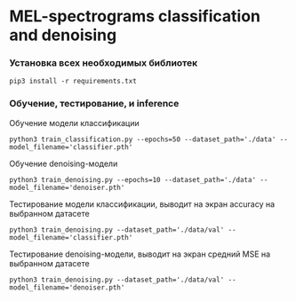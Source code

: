 # MEL-spectrograms classification and denoising
### Установка всех необходимых библиотек
```
pip3 install -r requirements.txt
```

### Обучение, тестирование, и inference
Обучение модели классификации
```
python3 train_classification.py --epochs=50 --dataset_path='./data' --model_filename='classifier.pth'
```
Обучение denoising-модели
```
python3 train_denoising.py --epochs=10 --dataset_path='./data' --model_filename='denoiser.pth'
```
Тестирование модели классификации, выводит на экран accuracy на выбранном датасете
```
python3 train_denoising.py --dataset_path='./data/val' --model_filename='classifier.pth'
```
Тестирование denoising-модели, выводит на экран средний MSE на выбранном датасете
```
python3 train_denoising.py --dataset_path='./data/val' --model_filename='denoiser.pth'
```
